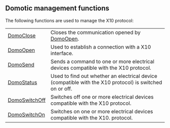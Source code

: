 


## Domotic management functions
			



<a name="NOTE1"></a>
<a name="NOTE1_1"></a>
The following functions are used to manage the X10 protocol:



|   |   |
| --- | --- |
| [DomoClose](../WDLang3/1000003106.md) | Closes the communication opened by [DomoOpen](../WDLang3/1000003102.md). |
| [DomoOpen](../WDLang3/1000003102.md) | Used to establish a connection with a X10 interface. |
| [DomoSend](../WDLang3/1000003104.md) | Sends a command to one or more electrical devices compatible with the X10 protocol. |
| [DomoStatus](../WDLang3/1000003105.md) | Used to find out whether an electrical device (compatible with the X10 protocol) is switched on or off. |
| [DomoSwitchOff](../WDLang3/1000003103.md) | Switches off one or more electrical devices compatible with the X10 protocol. |
| [DomoSwitchOn](../WDLang3/1000003101.md) | Switches on one or more electrical devices compatible with the X10. protocol. |






